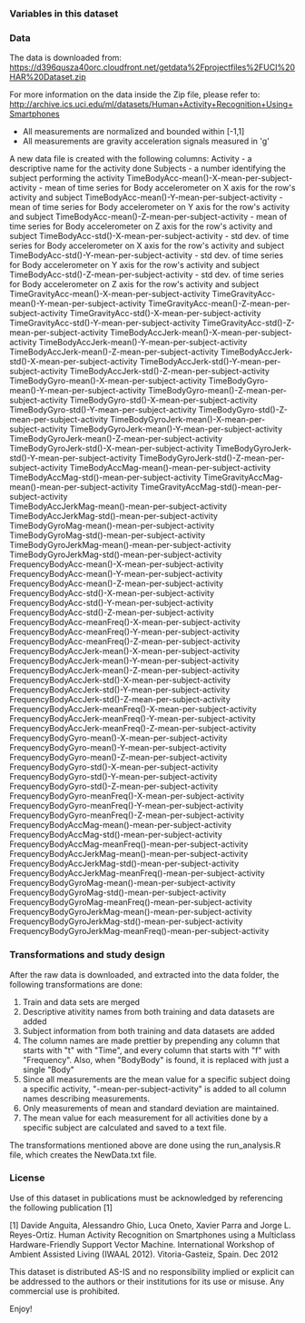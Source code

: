 ### Variables in this dataset

### Data
The data is downloaded from:
https://d396qusza40orc.cloudfront.net/getdata%2Fprojectfiles%2FUCI%20HAR%20Dataset.zip

For more information on the data inside the Zip file, please refer to:
http://archive.ics.uci.edu/ml/datasets/Human+Activity+Recognition+Using+Smartphones

- All measurements are normalized and bounded within [-1,1]
- All measurements are gravity acceleration signals measured in 'g'

A new data file is created with the following columns:
Activity - a descriptive name for the activity done
Subjects - a number identifying the subject performing the activity
TimeBodyAcc-mean()-X-mean-per-subject-activity  - mean of time series for Body accelerometer on X axis for the row's activity and subject
TimeBodyAcc-mean()-Y-mean-per-subject-activity - mean of time series for Body accelerometer on Y axis for the row's activity and subject
TimeBodyAcc-mean()-Z-mean-per-subject-activity - mean of time series for Body accelerometer on Z axis for the row's activity and subject
TimeBodyAcc-std()-X-mean-per-subject-activity - std dev. of time series for Body accelerometer on X axis for the row's activity and subject
TimeBodyAcc-std()-Y-mean-per-subject-activity - std dev. of time series for Body accelerometer on Y axis for the row's activity and subject
TimeBodyAcc-std()-Z-mean-per-subject-activity - std dev. of time series for Body accelerometer on Z axis for the row's activity and subject
TimeGravityAcc-mean()-X-mean-per-subject-activity
TimeGravityAcc-mean()-Y-mean-per-subject-activity
TimeGravityAcc-mean()-Z-mean-per-subject-activity
TimeGravityAcc-std()-X-mean-per-subject-activity
TimeGravityAcc-std()-Y-mean-per-subject-activity
TimeGravityAcc-std()-Z-mean-per-subject-activity
TimeBodyAccJerk-mean()-X-mean-per-subject-activity
TimeBodyAccJerk-mean()-Y-mean-per-subject-activity
TimeBodyAccJerk-mean()-Z-mean-per-subject-activity
TimeBodyAccJerk-std()-X-mean-per-subject-activity
TimeBodyAccJerk-std()-Y-mean-per-subject-activity
TimeBodyAccJerk-std()-Z-mean-per-subject-activity
TimeBodyGyro-mean()-X-mean-per-subject-activity
TimeBodyGyro-mean()-Y-mean-per-subject-activity
TimeBodyGyro-mean()-Z-mean-per-subject-activity
TimeBodyGyro-std()-X-mean-per-subject-activity
TimeBodyGyro-std()-Y-mean-per-subject-activity
TimeBodyGyro-std()-Z-mean-per-subject-activity
TimeBodyGyroJerk-mean()-X-mean-per-subject-activity
TimeBodyGyroJerk-mean()-Y-mean-per-subject-activity
TimeBodyGyroJerk-mean()-Z-mean-per-subject-activity
TimeBodyGyroJerk-std()-X-mean-per-subject-activity
TimeBodyGyroJerk-std()-Y-mean-per-subject-activity
TimeBodyGyroJerk-std()-Z-mean-per-subject-activity
TimeBodyAccMag-mean()-mean-per-subject-activity
TimeBodyAccMag-std()-mean-per-subject-activity
TimeGravityAccMag-mean()-mean-per-subject-activity
TimeGravityAccMag-std()-mean-per-subject-activity             
TimeBodyAccJerkMag-mean()-mean-per-subject-activity           
TimeBodyAccJerkMag-std()-mean-per-subject-activity            
TimeBodyGyroMag-mean()-mean-per-subject-activity              
TimeBodyGyroMag-std()-mean-per-subject-activity               
TimeBodyGyroJerkMag-mean()-mean-per-subject-activity          
TimeBodyGyroJerkMag-std()-mean-per-subject-activity           
FrequencyBodyAcc-mean()-X-mean-per-subject-activity           
FrequencyBodyAcc-mean()-Y-mean-per-subject-activity           
FrequencyBodyAcc-mean()-Z-mean-per-subject-activity           
FrequencyBodyAcc-std()-X-mean-per-subject-activity            
FrequencyBodyAcc-std()-Y-mean-per-subject-activity            
FrequencyBodyAcc-std()-Z-mean-per-subject-activity            
FrequencyBodyAcc-meanFreq()-X-mean-per-subject-activity       
FrequencyBodyAcc-meanFreq()-Y-mean-per-subject-activity       
FrequencyBodyAcc-meanFreq()-Z-mean-per-subject-activity       
FrequencyBodyAccJerk-mean()-X-mean-per-subject-activity       
FrequencyBodyAccJerk-mean()-Y-mean-per-subject-activity       
FrequencyBodyAccJerk-mean()-Z-mean-per-subject-activity       
FrequencyBodyAccJerk-std()-X-mean-per-subject-activity        
FrequencyBodyAccJerk-std()-Y-mean-per-subject-activity        
FrequencyBodyAccJerk-std()-Z-mean-per-subject-activity        
FrequencyBodyAccJerk-meanFreq()-X-mean-per-subject-activity   
FrequencyBodyAccJerk-meanFreq()-Y-mean-per-subject-activity   
FrequencyBodyAccJerk-meanFreq()-Z-mean-per-subject-activity   
FrequencyBodyGyro-mean()-X-mean-per-subject-activity          
FrequencyBodyGyro-mean()-Y-mean-per-subject-activity          
FrequencyBodyGyro-mean()-Z-mean-per-subject-activity          
FrequencyBodyGyro-std()-X-mean-per-subject-activity           
FrequencyBodyGyro-std()-Y-mean-per-subject-activity           
FrequencyBodyGyro-std()-Z-mean-per-subject-activity           
FrequencyBodyGyro-meanFreq()-X-mean-per-subject-activity      
FrequencyBodyGyro-meanFreq()-Y-mean-per-subject-activity      
FrequencyBodyGyro-meanFreq()-Z-mean-per-subject-activity      
FrequencyBodyAccMag-mean()-mean-per-subject-activity          
FrequencyBodyAccMag-std()-mean-per-subject-activity           
FrequencyBodyAccMag-meanFreq()-mean-per-subject-activity      
FrequencyBodyAccJerkMag-mean()-mean-per-subject-activity      
FrequencyBodyAccJerkMag-std()-mean-per-subject-activity       
FrequencyBodyAccJerkMag-meanFreq()-mean-per-subject-activity  
FrequencyBodyGyroMag-mean()-mean-per-subject-activity         
FrequencyBodyGyroMag-std()-mean-per-subject-activity          
FrequencyBodyGyroMag-meanFreq()-mean-per-subject-activity     
FrequencyBodyGyroJerkMag-mean()-mean-per-subject-activity     
FrequencyBodyGyroJerkMag-std()-mean-per-subject-activity      
FrequencyBodyGyroJerkMag-meanFreq()-mean-per-subject-activity 

### Transformations and study design
After the raw data is downloaded, and extracted into the data folder, the following transformations are done:
1. Train and data sets are merged
2. Descriptive ativitity names from both training and data datasets are added
3. Subject information from both training and data datasets are added
4. The column names are made prettier by prepending any column that starts with "t" with "Time", and every column that starts with "f" with "Frequency". Also, when "BodyBody" is found, it is replaced with just a single "Body"
5. Since all measurements are the mean value for a specific subject doing a specific activity, "-mean-per-subject-activity" is added to all column names describing measurements.
6. Only measurements of mean and standard deviation are maintained.
7. The mean value for each measurement for all activities done by a specific subject are calculated and saved to a text file. 

The transformations mentioned above are done using the run_analysis.R file, which creates the NewData.txt file.


### License
Use of this dataset in publications must be acknowledged by referencing the following publication [1] 

[1] Davide Anguita, Alessandro Ghio, Luca Oneto, Xavier Parra and Jorge L. Reyes-Ortiz. Human Activity Recognition on Smartphones using a Multiclass Hardware-Friendly Support Vector Machine. International Workshop of Ambient Assisted Living (IWAAL 2012). Vitoria-Gasteiz, Spain. Dec 2012

This dataset is distributed AS-IS and no responsibility implied or explicit can be addressed to the authors or their institutions for its use or misuse. Any commercial use is prohibited.

Enjoy!